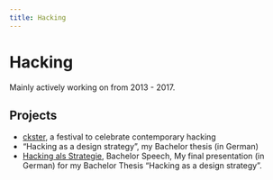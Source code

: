 ```yaml
---
title: Hacking
---
```

# Hacking
Mainly actively working on from 2013 - 2017.

## Projects
- [ckster](projects/ckster.md), a festival to celebrate contemporary hacking
- “Hacking as a design strategy”, my Bachelor thesis (in German) 
- [Hacking als Strategie](texts/Hacking%20als%20Strategie.md), Bachelor Speech, My final presentation (in German) for my Bachelor Thesis “Hacking as a design strategy”. 